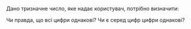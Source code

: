 Дано тризначне число, яке надає користувач, потрібно визначити:

Чи правда, що всі цифри однакові?
Чи є серед цифр цифри однакові?
